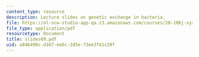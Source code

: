 ```yaml
---
content_type: resource
description: Lecture slides on genetic exchange in bacteria.
file: https://ol-ocw-studio-app-qa.s3.amazonaws.com/courses/20-106j-systems-microbiology-fall-2006/a846498cd107ee6c2d5e73ee3f41c20f_slides09.pdf
file_type: application/pdf
resourcetype: Document
title: slides09.pdf
uid: a846498c-d107-ee6c-2d5e-73ee3f41c20f
---
```

